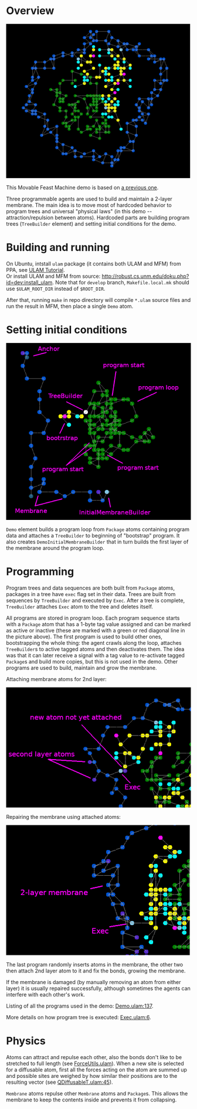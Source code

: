 # Overview
![Overview](images/overview.png)

This Movable Feast Machine demo is based on [a previous one](https://github.com/mngr777/UlamSimpleTrees).

Three programmable agents are used to build and maintain a 2-layer membrane.
The main idea is to move most of hardcoded behavior to program trees and universal "physical laws" (in this demo -- attraction/repulsion between atoms).
Hardcoded parts are building program trees (`TreeBuilder` element) and setting initial conditions for the demo.

# Building and running
On Ubuntu, intstall `ulam` package (it contains both ULAM and MFM) from PPA, see [ULAM Tutorial](https://github.com/elenasa/ULAM/wiki/Ulam-Programming-Language).  
Or install ULAM and MFM from source: http://robust.cs.unm.edu/doku.php?id=dev:install_ulam. Note that for `develop` branch, `Makefile.local.mk` should use `$ULAM_ROOT_DIR` instead of `$ROOT_DIR`.

After that, running `make` in repo directory will compile `*.ulam` source files and run the result in MFM, then place a single `Demo` atom.

# Setting initial conditions
![Overview](images/init.png)

`Demo` element builds a program loop from `Package` atoms containing program data and attaches a `TreeBuilder` to beginning of "bootstrap" program.  It also creates `DemoInitialMembraneBuilder` that in turn builds the first layer of the membrane around the program loop.

# Programming

Program trees and data sequences are both built from `Package` atoms, packages in a tree have `exec` flag set in their data. Trees are built from sequences by `TreeBuilder` and executed by `Exec`. After a tree is complete, `TreeBuilder` attaches `Exec` atom to the tree and deletes itself.

All programs are stored in program loop. Each program sequence starts with a `Package` atom that has a 1-byte tag value assigned and can be marked as active or inactive (these are marked with a green or red diagonal line in the picture above). The first program is used to build other ones, bootstrapping the whole thing: the agent crawls along the loop, attaches `TreeBuilder`s to active tagged atoms and then deactivates them. The idea was that it can later receive a signal with a tag value to re-activate tagged `Package`s and build more copies, but this is not used in the demo. Other programs are used to build, maintain and grow the membrane.

Attaching membrane atoms for 2nd layer:

![Overview](images/build-other.png)

Repairing the membrane using attached atoms:

![Overview](images/repair.png)

The last program randomly inserts atoms in the membrane, the other two then attach 2nd layer atom to it and fix the bonds, growing the membrane.

If the membrane is damaged (by manually removing an atom from either layer) it is usually repaired successfully, although sometimes the agents can interfere with each other's work.

Listing of all the programs used in the demo: [Demo.ulam:137](https://github.com/mngr777/UlamMembrane1/blob/master/Demo.ulam#L137).

More details on how program tree is executed: [Exec.ulam:6](https://github.com/mngr777/UlamMembrane1/blob/master/Exec.ulam#L6).

# Physics

Atoms can attract and repulse each other, also the bonds don't like to be stretched to full length (see [ForceUtils.ulam](https://github.com/mngr777/UlamMembrane1/blob/master/ForceUtils.ulam)). When a new site is selected for a diffusable atom, first all the forces acting on the atom are summed up and possible sites are weighed by how similar their positions are to the resulting vector (see [QDiffusableT.ulam:45](https://github.com/mngr777/UlamMembrane1/blob/master/QDiffusableT.ulam#L45)).

`Membrane` atoms repulse other `Membrane` atoms and `Package`s. This allows the membrane to keep the contents inside and prevents it from collapsing.

